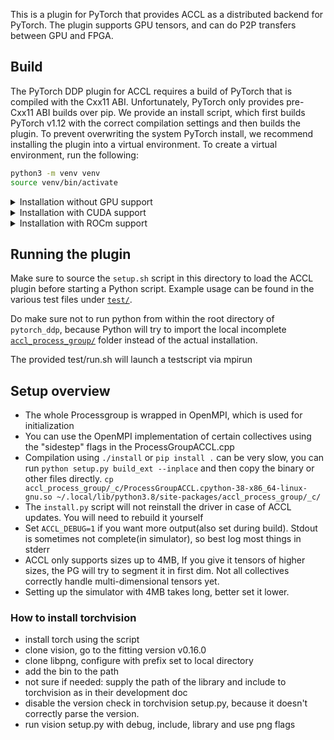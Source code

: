 This is a plugin for PyTorch that provides ACCL as a distributed backend for PyTorch. The plugin supports GPU tensors,
and can do P2P transfers between GPU and FPGA.

## Build
The PyTorch DDP plugin for ACCL requires a build of PyTorch that is compiled with the Cxx11 ABI. Unfortunately,
PyTorch only provides pre-Cxx11 ABI builds over pip. We provide an install script, which first builds PyTorch v1.12
with the correct compilation settings and then builds the plugin. To prevent overwriting the system PyTorch install,
we recommend installing the plugin into a virtual environment. To create a
virtual environment, run the following:
```bash
python3 -m venv venv
source venv/bin/activate
```

<details><summary>Installation without GPU support</summary>
  To install the plugin without GPU support, simply run the following from within the venv:

  ```bash
  ./install.py
  ```
</details>
<details><summary>Installation with CUDA support</summary>
  To install the plugin with Nvidia GPU support, run the following from within the venv:

  ```bash
  ./install.py --cuda
  ```
</details>

<details><summary>Installation with ROCm support</summary>
  To install the plugin with AMD GPU support, run the following from within the venv:

  ```bash
  ROCM_HOME=/opt/rocm ./install.py --rocm
  ```
  You can also manually specify your compute architecture using the `PYTORCH_ROCM_ARCH` environment variable. For
  example, to build the plugin for the AMD Instinct MI100, run the following:

  ```bash
  PYTORCH_ROCM_ARCH=gfx906 ROCM_HOME=/opt/rocm ./install.py --rocm
  ```
</details>

## Running the plugin

Make sure to source the `setup.sh` script in this directory to load the ACCL plugin before starting a Python script.
Example usage can be found in the various test files under [`test/`](test).

Do make sure not to run python from within the root directory of `pytorch_ddp`, because Python will try to import the
local incomplete [`accl_process_group/`](accl_process_group) folder instead of the actual installation.

The provided test/run.sh will launch a testscript via mpirun

## Setup overview

- The whole Processgroup is wrapped in OpenMPI, which is used for initialization
- You can use the OpenMPI implementation of certain collectives using the "sidestep" flags in the ProcessGroupACCL.cpp
- Compilation using `./install` or `pip install .` can be very slow, you can run `python setup.py build_ext --inplace` and then copy the binary or other files directly. `cp accl_process_group/_c/ProcessGroupACCL.cpython-38-x86_64-linux-gnu.so ~/.local/lib/python3.8/site-packages/accl_process_group/_c/`
- The `install.py` script will not reinstall the driver in case of ACCL updates. You will need to rebuild it yourself
- Set `ACCL_DEBUG=1` if you want more output(also set during build). Stdout is sometimes not complete(in simulator), so best log most things in stderr
- ACCL only supports sizes up to 4MB, If you give it tensors of higher sizes, the PG will try to segment it in first dim. Not all collectives correctly handle multi-dimensional tensors yet. 
- Setting up the simulator with 4MB takes long, better set it lower.

### How to install torchvision

- install torch using the script
- clone vision, go to the fitting version v0.16.0
- clone libpng, configure with prefix set to local directory
- add the bin to the path
- not sure if needed: supply the path of the library and include to torchvision as in their development doc
- disable the version check in torchvision setup.py, because it doesn't correctly parse the version.
- run vision setup.py with debug, include, library and use png flags

